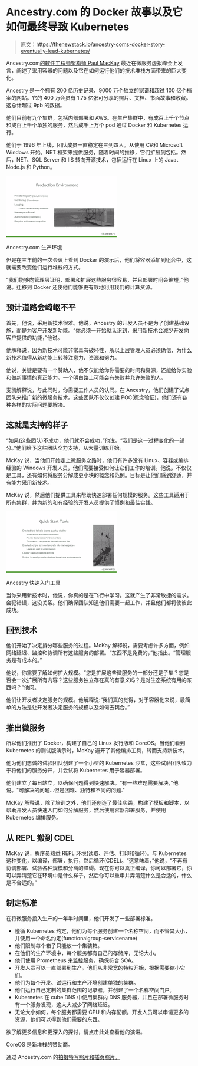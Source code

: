 # Ancestry.com 的 Docker 故事以及它如何最终导致 Kubernetes

> 原文：<https://thenewstack.io/ancestry-coms-docker-story-eventually-lead-kubernetes/>

Ancestry.com[的软件工程师架构师 Paul MacKay](https://www.ancestry.com/?s_kwcid=ancestry.com&gclid=CjwKCAjwzYDMBRA1EiwAwCv6JpZB-s5foim0ADMfPNABcQkX60l1PYjXxJE-qSePr9uio99DzxLTXBoC5oIQAvD_BwE&o_xid=57465&o_lid=57465&o_sch=Paid+Search+Brand) 最近在微服务虚拟峰会上发言，阐述了采用容器的问题以及它在如何运行他们的技术堆栈方面带来的巨大变化。

Ancestry 是一个拥有 200 亿历史记录、9000 万个独立的家谱和超过 100 亿个档案的网站。它的 400 万会员有 1.75 亿张可分享的照片、文档、书面故事和收藏。这总计超过 9pb 的数据。

他们目前有九个集群，包括内部部署和 AWS。在生产集群中，有成百上千个节点和成百上千个单独的服务，然后成千上万个 pod 通过 Docker 和 Kubernetes 运行。

他们于 1996 年上线，团队成员一直稳定在三到四人。从使用 C#和 Microsoft Windows 开始。NET 框架来提供服务，随着时间的推移，它们扩展到包括。然后，NET、SQL Server 和 IIS 转向开源技术，包括运行在 Linux 上的 Java、Node.js 和 Python。

![](img/631d08f8b2cd8f7ca6d4896f0f2fd2f7.png)

Ancestry.com 生产环境

但是在三年前的一次会议上看到 Docker 的演示后，他们将容器添加到组合中，这就需要改变他们运行堆栈的方式。

“我们能够向管理层证明，部署和扩展这些服务很容易，并且部署时间会缩短，”他说。迁移到 Docker 还使他们能够更有效地利用我们的计算资源。

## 预计道路会崎岖不平

首先，他说，采用新技术很难。他说，Ancestry 的开发人员不是为了创建基础设施，而是为客户开发新功能。“你必须一开始就认识到，采用新技术会减少开发向客户提供的功能，”他说。

他解释说，因为新技术可能非常具有破坏性，所以上层管理人员必须确信，为什么新技术值得从新功能上转移注意力、资源和努力。

他说，关键是要有一个赞助人，他不仅能给你你需要的时间和资源，还能给你实验和做新事情的真正能力。一个明白路上可能会有失败并允许失败的人。

麦凯解释说，与此同时，你需要工作人员的认同。在 Ancestry，他们创建了试点团队来推广新的微服务技术。这些团队不仅仅创建 POC(概念验证)，他们还有各种各样的实际问题要解决。

## 这就是支持的样子

“如果(这些团队)不成功，他们就不会成功，”他说。“我们是这一过程变化的一部分。”他们给予这些团队全力支持，从大量训练开始。

McKay 说，当他们开始走上微服务之路时，他们有许多没有 Linux、容器或编排经验的 Windows 开发人员，他们需要接受如何让它们工作的培训。他说，不仅仅是工具，还有如何将服务分解成更小块的概念和范例。目标是让他们感到舒适，并有能力采用新技术。

McKay 说，然后他们提供工具来帮助快速部署任何规模的服务。这些工具适用于所有集群，并为新的和有经验的开发人员提供了惯例和最佳实践。

![](img/f97da593358b63d425555676be2eee9f.png)

Ancestry 快速入门工具

当你采用新技术时，他说，你真的是在飞行中学习。这就产生了非常敏捷的需求。会犯错误，这没关系。他们确保团队知道他们需要一起工作，并且他们都将使彼此成功。

## 回到技术

他们开始了决定拆分哪些服务的过程。McKay 解释说，需要考虑许多方面，例如网络延迟、监控和协调所有这些服务的部署。“东西不是免费的，”他指出。“管理服务是有成本的。”

他说，你需要了解如何扩大规模。“您是扩展这些微服务的一部分还是子集？您是否会一次扩展所有内容？这些服务独立存在真的有意义吗？是对生态系统有用的东西吗？”他问。

他们让开发者决定服务的规模。他解释说:“我们真的觉得，对于容器化来说，最简单的方法是让开发者决定服务的规模以及如何去耦合。”

## 推出微服务

所以他们推出了 Docker，构建了自己的 Linux 发行版和 CoreOS。当他们看到 Kubernetes 的测试版演示时，McKay 避开了其他编排工具，转而支持新技术。

他为他们忠诚的试验团队创建了一个小型的 Kubernetes 沙盒，这些试验团队致力于将他们的服务分开，并尝试将 Kubernetes 用于容器部署。

他们建立了每日站立，以确保问题得到快速解决。“有一些难题需要解决，”他说。"可解决的问题…但是困难、独特和不同的问题."

McKay 解释说，除了培训之外，他们还创造了最佳实践，构建了模板和脚本，以帮助开发人员快速入门如何分解服务，然后使用容器部署服务，并使用 Kubernetes 编排服务。

## 从 REPL 搬到 CDEL

McKay 说，程序员熟悉 REPL 环境(读取、评估、打印和循环)。与 Kubernetes 这种变化，以编译，部署，执行，然后循环(CDEL)。“这意味着，”他说，“不再有协调部署、试验各种规模和分离的障碍。现在你可以真正编译，你可以部署它，你可以弄清楚它在环境中是什么样子，然后你可以重申并弄清楚什么是合适的，什么是不合适的。”

## 制定标准

在将微服务投入生产的一年半时间里，他们开发了一些部署标准。

*   遵循 Kubernetes 约定，他们为每个服务创建一个名称空间，而不管其大小，并使用一个命名约定(functionalgroup-servicename)
*   他们限制每个箱子只能放一个集装箱。
*   在他们的生产环境中，每个服务都有自己的存储库，无论大小。
*   他们使用 Prometheus 来监控服务，确保符合 SOA。
*   开发人员可以一直部署到生产。他们从非常宽的特权开始，根据需要缩小它们。
*   他们为每个开发、试运行和生产环境创建单独的集群。
*   他们运行自己定制的集群范围的记录器，并创建了一个名称空间门户。
*   Kubernetes 在 cube DNS 中使用集群内 DNS 服务器，并且在部署微服务时有一个服务发现，这大大减少了网络延迟。
*   无论大小如何，每个服务都需要 CPU 和内存配额。开发人员可以申请更多的资源，他们可以得到他们需要的东西。

欲了解更多信息和更深入的探讨，请点击此处查看他的演讲。

CoreOS 是新堆栈的赞助商。

通过 Ancestry.com 的[拍摄特写照片和插页照片。](http://ancestry.com)

<svg xmlns:xlink="http://www.w3.org/1999/xlink" viewBox="0 0 68 31" version="1.1"><title>Group</title> <desc>Created with Sketch.</desc></svg>